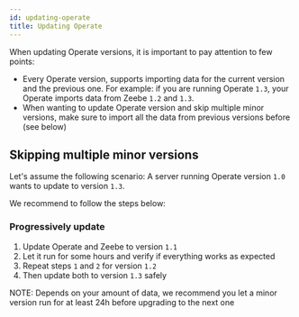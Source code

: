 ```yaml
---
id: updating-operate
title: Updating Operate
---
```


When updating Operate versions, it is important to pay attention to few points:

* Every Operate version, supports importing data for the current version and the previous one. For example: if you are running Operate `1.3`, your Operate imports data from Zeebe `1.2` and `1.3`.
* When wanting to update Operate version and skip multiple minor versions, make sure to import all the data from previous versions before (see below)


## Skipping multiple minor versions

Let's assume the following scenario:
A server running Operate version `1.0` wants to update to version `1.3`.

We recommend to follow the steps below:

### Progressively update

1. Update Operate and Zeebe to version `1.1`
2. Let it run for some hours and verify if everything works as expected
3. Repeat steps `1` and `2` for version `1.2`
4. Then update both to version `1.3` safely

NOTE: Depends on your amount of data, we recommend you let a minor version run for at least 24h before upgrading to the next one